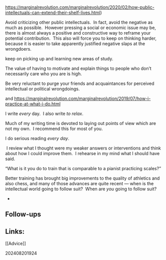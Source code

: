 https://marginalrevolution.com/marginalrevolution/2020/02/how-public-intellectuals-can-extend-their-shelf-lives.html)

Avoid criticizing other public intellectuals.  In fact, avoid the negative as much as possible.  However pressing a social or economic issue may be, there is almost always a positive and constructive way to reframe your potential contribution.  This also will force you to keep on thinking harder, because it is easier to take apparently justified negative slaps at the wrongdoers.


keep on picking up and learning new areas of study.

The value of having to motivate and explain things to people who don’t necessarily care who you are is high.

Be very reluctant to purge your friends and acquaintances for perceived intellectual or political wrongdoings.


and 
https://marginalrevolution.com/marginalrevolution/2019/07/how-i-practice-at-what-i-do.html

I write _every_ day.  I also write _to relax_.

Much of my writing time is devoted to laying out points of view which are not my own.  I recommend this for most of you.

I do serious reading _every day_.

 I review what I thought were my weaker answers or interventions and think about how I could improve them.  I rehearse in my mind what I should have said.

“What is it you do to train that is comparable to a pianist practicing scales?”

Better training has brought big improvements to the quality of athletics and also chess, and many of those advances are quite recent — when is the intellectual world going to follow suit?  When are _you_ going to follow suit?

- [](https://marginalrevolution.com/marginalrevolution/2019/07/how-i-practice-at-what-i-do.html#comments)

## Follow-ups


## Links: 
[[Advice]]


202408201924
